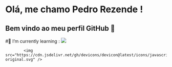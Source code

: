 # Olá, me chamo Pedro Rezende ! 
## Bem vindo ao meu perfil GitHub 👋
#🌱 I’m currently learning : <img src="https://cdn.jsdelivr.net/gh/devicons/devicon@latest/icons/html5/html5-original.svg" />
          

            <img src="https://cdn.jsdelivr.net/gh/devicons/devicon@latest/icons/javascript/javascript-original.svg" />
          

<!--
**Prttrem0rginal/Prttrem0rginal** is a ✨ _special_ ✨ repository because its `README.md` (this file) appears on your GitHub profile.

Here are some ideas to get you started:

- 🔭 I’m currently working on ...
- 🌱 I’m currently learning ...
- 👯 I’m looking to collaborate on ...
- 🤔 I’m looking for help with ...
- 💬 Ask me about ...
- 📫 How to reach me: ...
- 😄 Pronouns: ...
- ⚡ Fun fact: ...
-->
